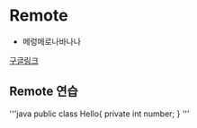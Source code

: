 # Remote

- 메렁메로나바나나

[구글링크](https://www.goolge.com)

## Remote 연습
'''java
public class Hello{
    private int number;
}
'''

